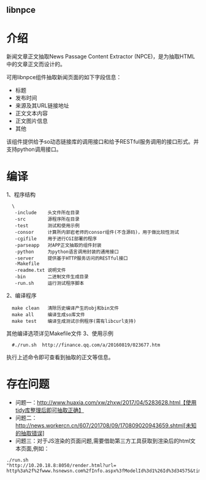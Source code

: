 ## libnpce

介绍
======

 新闻文章正文抽取News Passage Content Extractor (NPCE)，是为抽取HTML中的文章正文而设计的。
 
 可用libnpce组件抽取新闻页面的如下字段信息：
- 标题
- 发布时间
- 来源及其URL链接地址
- 正文文本内容
- 正文图片信息
- 其他

 该组件提供给予so动态链接库的调用接口和给予RESTful服务调用的接口形式。并支持python调用接口。

编译
=======

 1、程序结构
 
```
  \
   -include    头文件所在目录
   -src        源程序所在目录
   -test       测试和使用示例
   -consor     计算所内郭岩老师的consor组件(不含源码)，用于做比较性测试
   -cgifile    用于进行CGI部署的程序
   -parseapp   对APP正文抽取的组件封装
   -python     为python语言调用封装的通用接口
   -server     提供基于HTTP服务访问的RESTful接口
   -Makefile  
   -readme.txt 说明文件
   -bin        二进制文件生成目录
   -run.sh     运行测试程序脚本
```

 2、编译程序
 
```
  make clean   清除历史编译产生的obj和bin文件
  make all     编译生成so库文件
  make test    编译生成测试示例程序(需有libcurl支持)
```

  其他编译选项详见Makefile文件
 3、使用示例
 
```
  #./run.sh  http://finance.qq.com/a/20160819/023677.htm
```
  
  执行上述命令即可查看到抽取的正文等信息。


存在问题
========
- 问题一：http://www.huaxia.com/xw/zhxw/2017/04/5283628.html【使用tidy库整理后即可抽取正确】
- 问题二：http://news.workercn.cn/607/201708/09/170809020943659.shtml[未知的抽取错误]
- 问题三：对于JS渲染的页面问题,需要借助第三方工具获取到渲染后的html文本页面,例如：

```
./run.sh
"http://10.20.18.8:8050/render.html?url=
http%3a%2f%2fwww.hsnewsn.com%2fInfo.aspx%3fModelId%3d1%26Id%3d34575&timeout=60&wait=10"
```
